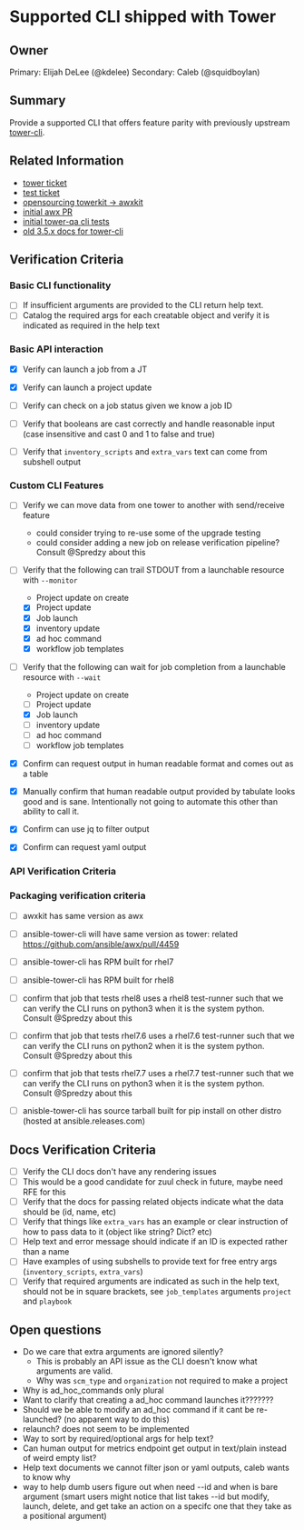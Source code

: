 # Supported CLI shipped with Tower 
## Owner

Primary: Elijah DeLee (@kdelee)
Secondary: Caleb (@squidboylan)

## Summary

Provide a supported CLI that offers feature parity with previously upstream [tower-cli](https://github.com/ansible/tower-cli).

## Related Information

- [tower ticket](https://github.com/ansible/tower/issues/2785)
- [test ticket](https://github.com/ansible/tower-qa/issues/3400)
- [opensourcing towerkit -> awxkit](https://github.com/ansible/towerkit/issues/571)
- [initial awx PR](https://github.com/ansible/awx/pull/4451)
- [initial tower-qa cli tests](https://github.com/ansible/tower-qa/pull/3937)
- [old 3.5.x docs for tower-cli](https://docs.ansible.com/ansible-tower/latest/html/towerapi/tower_cli.html)

## Verification Criteria

### Basic CLI functionality

- [ ] If insufficient arguments are provided to the CLI return help text.
- [ ] Catalog the required args for each creatable object and verify it is
      indicated as required in the help text

### Basic API interaction

- [x] Verify can launch a job from a JT
- [x] Verify can launch a project update
- [ ] Verify can check on a job status given we know a job ID
- [ ] Verify that booleans are cast correctly and handle reasonable input (case insensitive and cast 0 and 1 to false and true)
- [ ] Verify that `inventory_scripts` and `extra_vars` text can come from subshell output


### Custom CLI Features

- [ ] Verify we can move data from one tower to another with send/receive feature
  - could consider trying to re-use some of the upgrade testing
  - could consider adding a new job on release verification pipeline? Consult @Spredzy about this
- [ ] Verify that the following can trail STDOUT from a launchable resource with `--monitor`
  - Project update on create
  - [x] Project update
  - [x] Job launch
  - [x] inventory update
  - [x] ad hoc command
  - [x] workflow job templates
- [ ] Verify that the following can wait for job completion from a launchable resource with `--wait`
  - Project update on create
  - [ ] Project update
  - [x] Job launch
  - [ ] inventory update
  - [ ] ad hoc command
  - [ ] workflow job templates

- [x] Confirm can request output in human readable format and comes out as a table
- [x] Manually confirm that human readable output provided by tabulate looks good and is sane. Intentionally not going to automate this other than ability to call it.
- [x] Confirm can use jq to filter output
- [x] Confirm can request yaml output


### API Verification Criteria

### Packaging verification criteria

- [ ] awxkit has same version as awx
- [ ] ansible-tower-cli will have same version as tower: related https://github.com/ansible/awx/pull/4459
- [ ] ansible-tower-cli has RPM built for rhel7
- [ ] ansible-tower-cli has RPM built for rhel8
- [ ] confirm that job that tests rhel8 uses a rhel8 test-runner such that we can verify the CLI runs on python3 when it is the system python. Consult @Spredzy about this
- [ ] confirm that job that tests rhel7.6 uses a rhel7.6 test-runner such that we can verify the CLI runs on python2 when it is the system python. Consult @Spredzy about this
- [ ] confirm that job that tests rhel7.7 uses a rhel7.7 test-runner such that we can verify the CLI runs on python3 when it is the system python. Consult @Spredzy about this
- [ ] anisble-tower-cli has source tarball built for pip install on other distro (hosted at ansible.releases.com)


## Docs Verification Criteria

- [ ] Verify the CLI docs don't have any rendering issues
 - [ ] This would be a good candidate for zuul check in future, maybe need RFE for this
- [ ] Verify that the docs for passing related objects
      indicate what the data should be (id, name, etc)
- [ ] Verify that things like `extra_vars` has an example or clear instruction
      of how to pass data to it (object like string? Dict? etc)
- [ ] Help text and error message should indicate if an ID is expected rather
      than a name
- [ ] Have examples of using subshells to provide text for free entry args
      (`inventory_scripts`, `extra_vars`)
- [ ] Verify that required arguments are indicated as such in the help text,
      should not be in square brackets, see `job_templates` arguments `project` and
      `playbook`

## Open questions

- Do we care that extra arguments are ignored silently?
  - This is probably an API issue as the CLI doesn't know what arguments are
    valid.
  - Why was `scm_type` and `organization` not required to make a project
- Why is ad_hoc_commands only plural
- Want to clarify that creating a ad_hoc command launches it???????
- Should we be able to modify an ad_hoc command if it cant be re-launched? (no apparent way to do this)
- relaunch? does not seem to be implemented
- Way to sort by required/optional args for help text?
- Can human output for metrics endpoint get output in text/plain instead of weird empty list?
- Help text documents we cannot filter json or yaml outputs, caleb wants to know why
- way to help dumb users figure out when need --id and when is bare argument (smart users might notice that list takes --id but modify, launch, delete, and get take an action on a specifc one that they take as a positional argument)
